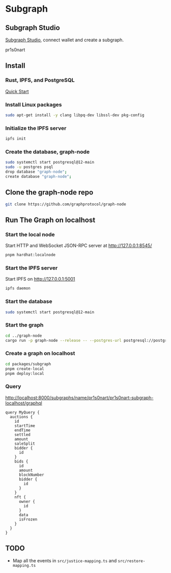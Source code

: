 # Subgraph

## Subgraph Studio

[Subgraph Studio](https://thegraph.com/studio/), connect wallet and create a subgraph.

pr1s0nart

## Install

### Rust, IPFS, and PostgreSQL

[Quick Start](https://github.com/graphprotocol/graph-node#quick-start)

### Install Linux packages

```bash
sudo apt-get install -y clang libpq-dev libssl-dev pkg-config
```

### Initialize the IPFS server

```bash
ipfs init
```

### Create the database, graph-node

```bash
sudo systemctl start postgresql@12-main
sudo -u postgres psql
drop database "graph-node";
create database "graph-node";
```

## Clone the graph-node repo

```bash
git clone https://github.com/graphprotocol/graph-node
```

## Run The Graph on localhost

### Start the local node

Start HTTP and WebSocket JSON-RPC server at <http://127.0.0.1:8545/>

```bash
pnpm hardhat:localnode
```

### Start the IPFS server

Start IPFS on <http://127.0.0.1:5001>

```bash
ipfs daemon
```

### Start the database

```bash
sudo systemctl start postgresql@12-main
```

### Start the graph

```bash
cd ../graph-node
cargo run -p graph-node --release -- --postgres-url postgresql://postgres:password@localhost:5432/graph-node --ethereum-rpc localhost:http://127.0.0.1:8545 --ipfs 127.0.0.1:5001
```

### Create a graph on localhost

```bash
cd packages/subgraph
pnpm create-local
pnpm deploy:local
```

### Query

<http://localhost:8000/subgraphs/name/pr1s0nart/pr1s0nart-subgraph-localhost/graphql>

```
query MyQuery {
  auctions {
    id
    startTime
    endTime
    settled
    amount
    saleSplit
    bidder {
      id
    }
    bids {
      id
      amount
      blockNumber
      bidder {
        id
      }
    }
    nft {
      owner {
        id
      }
      data
      isFrozen
    }
  }
}
```

## TODO

* Map all the events in  `src/justice-mapping.ts` and `src/restore-mapping.ts`


